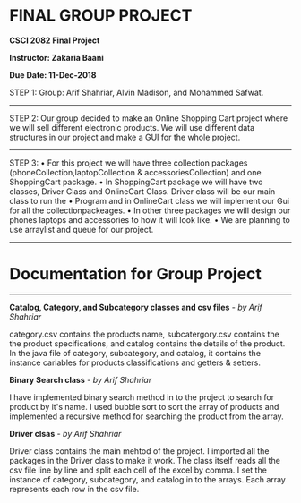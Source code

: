 # FINAL GROUP PROJECT

**CSCI 2082 Final Project**

**Instructor: Zakaria Baani**

**Due Date: 11-Dec-2018**

STEP 1: Group: Arif Shahriar, Alvin Madison, and Mohammed Safwat.

----

STEP 2: Our group decided to make an Online Shopping Cart project where we will sell different electronic products. We will use different data structures in our project and make a GUI for the whole project.

----

STEP 3:
•	For this project we will have three collection packages (phoneCollection,laptopCollection & accessoriesCollection) and one ShoppingCart package.
•	In ShoppingCart package we will have two classes, Driver Class and OnlineCart Class. Driver class will be our main class to run the
•	Program and in OnlineCart class we will inplement our Gui for all the collectionpackeages.
•	In other three packages we will design our phones laptops and accessories to how it will look like.
•	We are planning to use arraylist and queue for our project.

---

# Documentation for Group Project

---

**Catalog, Category, and Subcategory classes and csv files** - *by Arif Shahriar*

  category.csv contains the products name, subcatergory.csv contains the the product specifications, and catalog contains the details
of the product. In the java file of category, subcategory, and catalog, it contains the instance cariables for products classifications
and getters & setters.

**Binary Search class** - *by Arif Shahriar*

  I have implemented binary search method in to the project to search for product by it's name. I used bubble sort to sort the array of
products and implemented a recursive method for searching the product from the array.

**Driver clsas** - *by Arif Shahriar*

  Driver class contains the main mehtod of the project. I imported all the packages in the Driver class to make it work.
The class itself reads all the csv file line by line and split each cell of the excel by comma. I set the instance of category, subcategory, and catalog in to the arrays. Each array represents each row in the csv file.

